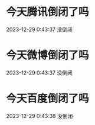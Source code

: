 # 今天腾讯倒闭了吗

2023-12-29 0:43:37 没倒闭

# 今天微博倒闭了吗

2023-12-29 0:43:37 没倒闭

# 今天百度倒闭了吗

2023-12-29 0:43:38 没倒闭

